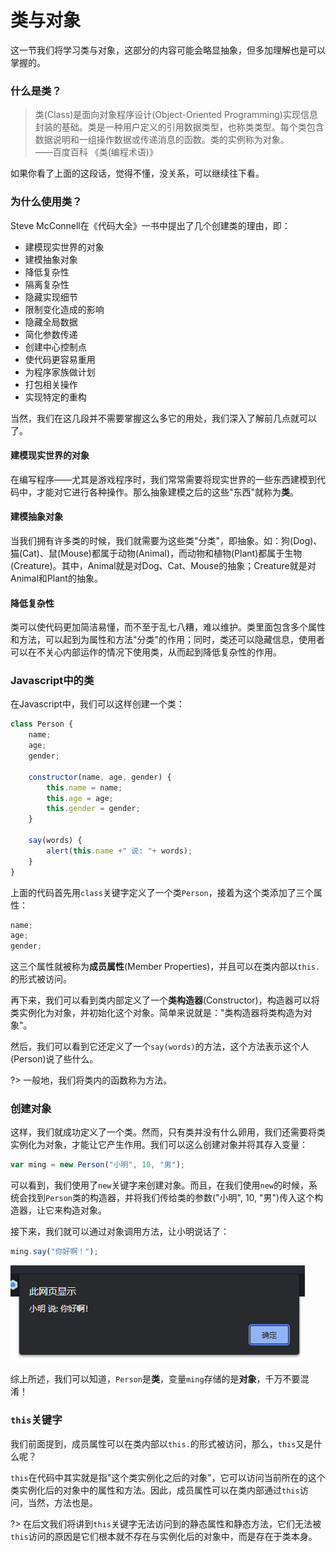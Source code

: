 # 类与对象

这一节我们将学习类与对象，这部分的内容可能会略显抽象，但多加理解也是可以掌握的。

### 什么是类？

> 类(Class)是面向对象程序设计(Object-Oriented Programming)实现信息封装的基础。类是一种用户定义的引用数据类型，也称类类型。每个类包含数据说明和一组操作数据或传递消息的函数。类的实例称为对象。<br>——百度百科 《类(编程术语)》

如果你看了上面的这段话，觉得不懂，没关系，可以继续往下看。

### 为什么使用类？

Steve McConnell在《代码大全》一书中提出了几个创建类的理由，即：

- 建模现实世界的对象
- 建模抽象对象
- 降低复杂性
- 隔离复杂性
- 隐藏实现细节
- 限制变化造成的影响
- 隐藏全局数据
- 简化参数传递
- 创建中心控制点
- 使代码更容易重用
- 为程序家族做计划
- 打包相关操作
- 实现特定的重构

当然，我们在这几段并不需要掌握这么多它的用处，我们深入了解前几点就可以了。

#### 建模现实世界的对象

在编写程序——尤其是游戏程序时，我们常常需要将现实世界的一些东西建模到代码中，才能对它进行各种操作。那么抽象建模之后的这些"东西"就称为**类**。

#### 建模抽象对象

当我们拥有许多类的时候，我们就需要为这些类"分类"，即抽象。如：狗(Dog)、猫(Cat)、鼠(Mouse)都属于动物(Animal)，而动物和植物(Plant)都属于生物(Creature)。其中，Animal就是对Dog、Cat、Mouse的抽象；Creature就是对Animal和Plant的抽象。

#### 降低复杂性

类可以使代码更加简洁易懂，而不至于乱七八糟，难以维护。类里面包含多个属性和方法，可以起到为属性和方法"分类"的作用；同时，类还可以隐藏信息，使用者可以在不关心内部运作的情况下使用类，从而起到降低复杂性的作用。

### Javascript中的类

在Javascript中，我们可以这样创建一个类：

```js
class Person {
    name;
    age;
    gender;

    constructor(name, age, gender) {
        this.name = name;
        this.age = age;
        this.gender = gender;
    }

    say(words) {
        alert(this.name +" 说: "+ words);
    }
}
```

上面的代码首先用`class`关键字定义了一个类`Person`，接着为这个类添加了三个属性：

```js
name;
age;
gender;
```

这三个属性就被称为**成员属性**(Member Properties)，并且可以在类内部以`this.`的形式被访问。

再下来，我们可以看到类内部定义了一个**类构造器**(Constructor)，构造器可以将类实例化为对象，并初始化这个对象。简单来说就是："类构造器将类构造为对象"。

然后，我们可以看到它还定义了一个`say(words)`的方法，这个方法表示这个人(Person)说了些什么。

?> 一般地，我们将类内的函数称为方法。

### 创建对象

这样，我们就成功定义了一个类。然而，只有类并没有什么卵用，我们还需要将类实例化为对象，才能让它产生作用。我们可以这么创建对象并将其存入变量：

```js
var ming = new Person("小明", 10, "男");
```

可以看到，我们使用了`new`关键字来创建对象。而且，在我们使用`new`的时候，系统会找到`Person`类的构造器，并将我们传给类的参数("小明", 10, "男")传入这个构造器，让它来构造对象。

接下来，我们就可以通过对象调用方法，让小明说话了：

```js
ming.say("你好啊！");
```

![13-1](../img/js-13-1.png)

综上所述，我们可以知道，`Person`是**类**，变量`ming`存储的是**对象**，千万不要混淆！

### `this`关键字

我们前面提到，成员属性可以在类内部以`this.`的形式被访问，那么，`this`又是什么呢？

`this`在代码中其实就是指"这个类实例化之后的对象"，它可以访问当前所在的这个类实例化后的对象中的属性和方法。因此，成员属性可以在类内部通过`this`访问，当然，方法也是。

?> 在后文我们将讲到`this`关键字无法访问到的静态属性和静态方法，它们无法被`this`访问的原因是它们根本就不存在与实例化后的对象中，而是存在于类本身。
